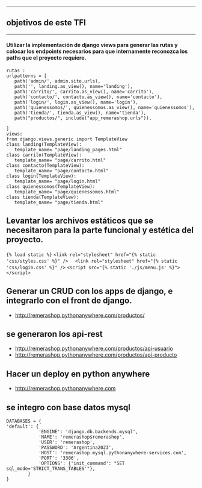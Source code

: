 ***
## objetivos de este TFI
***
#### Utilizar la implementación de django views para generar las rutas y colocar los endpoints necesarios para que internamente reconozca los paths  que el proyecto requiere.
 ```
 rutas : 
 urlpatterns = [
    path('admin/', admin.site.urls),
    path('', landing.as_view(), name='landing'),
    path('carrito/', carrito.as_view(), name='carrito'),
    path('contacto/', contacto.as_view(), name='contacto'),
    path('login/', login.as_view(), name='login'),
    path('quienessomos/', quienessomos.as_view(), name='quienessomos'),
    path('tienda/', tienda.as_view(), name='tienda'),
    path("productos/", include("app_remerashop.urls")),

]
views: 
from django.views.generic import TemplateView
class landing(TemplateView):
    template_name= "page/landing_pages.html"
class carrito(TemplateView):
    template_name= "page/carrito.html"
class contacto(TemplateView):
    template_name= "page/contacto.html"
class login(TemplateView):
    template_name= "page/login.html"
class quienessomos(TemplateView):
    template_name= "page/quienessomos.html"
class tienda(TemplateView):
    template_name= "page/tienda.html"

 ```
  ## Levantar los archivos estáticos que se necesitaron para la parte funcional y estética del proyecto.
```{% load static %}```
 ``` <link rel="stylesheet" href="{% static 'css/styles.css' %}" /> ```
 ```   <link rel="stylesheet" href="{% static 'css/login.css' %}" /> ```
 ``` <script src="{% static './js/menu.js' %}"></script> ```

## Generar un CRUD con los apps de django, e integrarlo con el front de django.
-  http://remerashop.pythonanywhere.com/productos/
## se generaron los api-rest 
-  http://remerashop.pythonanywhere.com/productos/api-usuario
- http://remerashop.pythonanywhere.com/productos/api-producto
## Hacer un deploy en python anywhere
-  http://remerashop.pythonanywhere.com
## se integro con base datos mysql
```
DATABASES = {
'default': {
            'ENGINE': 'django.db.backends.mysql',
            'NAME': 'remerashop$remerashop',
            'USER': 'remerashop',
            'PASSWORD': 'Argentina2023',
            'HOST': 'remerashop.mysql.pythonanywhere-services.com',
            'PORT': '3306',
            'OPTIONS': {'init_command': "SET sql_mode='STRICT_TRANS_TABLES'"},
        }
}
```